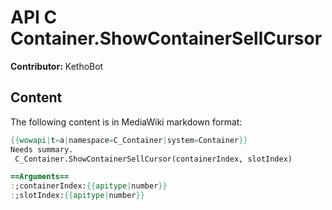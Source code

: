 # API C Container.ShowContainerSellCursor

**Contributor:** KethoBot

## Content

The following content is in MediaWiki markdown format:

```mediawiki
{{wowapi|t=a|namespace=C_Container|system=Container}}
Needs summary.
 C_Container.ShowContainerSellCursor(containerIndex, slotIndex)

==Arguments==
:;containerIndex:{{apitype|number}}
:;slotIndex:{{apitype|number}}
```